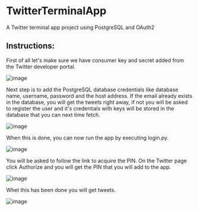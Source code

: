 # TwitterTerminalApp
 A Twitter terminal app project using PostgreSQL and OAuth2

## Instructions:

First of all let's make sure we have consumer key and secret added from the Twitter developer portal.

![image](https://user-images.githubusercontent.com/117851354/207666414-f611d913-76f5-4348-a43f-145f37e5e373.png)

Next step is to add the PostgreSQL database credentials like database name, username, password and the host address. If the email already exists in the database, you will get the tweets right away, if not you will be asked to register the user and it's credentials with keys will be stored in the database that you can next time fetch.

![image](https://user-images.githubusercontent.com/117851354/207666558-d5f58617-d8f3-4007-b54f-d53c9d6e1f95.png)

When this is done, you can now run the app by executing login.py. 

![image](https://user-images.githubusercontent.com/117851354/207666718-3110b859-17f7-4e89-aec6-89cb563e88bc.png)

You will be asked to follow the link to acquire the PIN. On the Twitter page click Authorize and you will get the PIN that you will add to the app.

![image](https://user-images.githubusercontent.com/117851354/207666812-9f0e5a4e-9e74-44d7-bdb2-a8b860b3db95.png)

Whet this has been done you will get tweets.

![image](https://user-images.githubusercontent.com/117851354/207666982-e6215bbd-5fe0-42b1-85b5-3a66179ed2e0.png)
